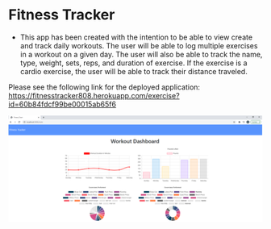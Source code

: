 # Fitness Tracker

* This app has been created with the intention to be able to view create and track daily workouts. The user will be able to log multiple exercises in a workout on a given day. The user will also be able to track the name, type, weight, sets, reps, and duration of exercise. If the exercise is a cardio exercise, the user will be able to track their distance traveled.

Please see the following link for the deployed application: https://fitnesstracker808.herokuapp.com/exercise?id=60b84fdcf99be00015ab65f6

![](ss.png)

